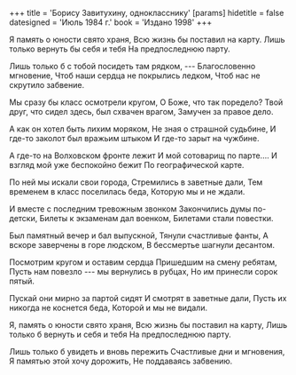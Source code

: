 +++
title = 'Борису Завитухину, однокласснику'
[params]
  hidetitle = false
  datesigned = 'Июль 1984 г.'
  book = 'Издано 1998'
+++
<!-- Борису Завитухину, однокласснику -->

Я память о юности свято храня,
Всю жизнь бы поставил на карту.
Лишь только вернуть бы себя и тебя
На предпоследнюю парту.

Лишь только б с тобой посидеть там рядком, ---
Благословенно мгновение,
Чтоб наши сердца не покрылись ледком,
Чтоб нас не скрутило забвение.

Мы сразу бы класс осмотрели кругом,
О Боже, что так поредело?
Твой друг, что сидел здесь, был схвачен врагом,
Замучен за правое дело.

А как он хотел быть лихим моряком,<!-- Вариант автора: А как он мечтал стать лихим моряком, -->
Не зная о страшной судьбине,
И где-то заколот был вражьим штыком
И где-то зарыт на чужбине.

А где-то на Волховском фронте лежит
И мой сотоварищ по парте....
И взгляд мой уже беспокойно бежит
По географической карте.

По ней мы искали свои города,
Стремились в заветные дали,
Тем временем в класс поселилась беда,
Которую мы и не ждали.

И вместе с последним тревожным звонком
Закончились думы по-детски,<!-- Вариант автора: Окончились думы по-детски, -->
Билеты к экзаменам дал военком,
Билетами стали повестки.

Был памятный вечер и бал выпускной,
Тянули счастливые фанты,
А вскоре заверчены в горе людском,
В бессмертье шагнули десантом.

Посмотрим кругом и оставим сердца
Пришедшим на смену ребятам,
Пусть нам повезло --- мы вернулись в рубцах,
Но им принесли сорок пятый.

Пускай они мирно за партой сидят
И смотрят в заветные дали,
Пусть их никогда не коснется беда,
Которой и мы не видали.

Я, память о юности свято храня,
Всю жизнь бы поставил на карту,
Лишь только б вернуть и себя и тебя
На предпоследнюю парту.

Лишь только б увидеть и вновь пережить
Счастливые дни и мгновения,
Я памятью этой хочу дорожить,
Не поддаваясь забвению.

<!-- Июль 1984 г. -->
<!-- Издано 1998 -->
